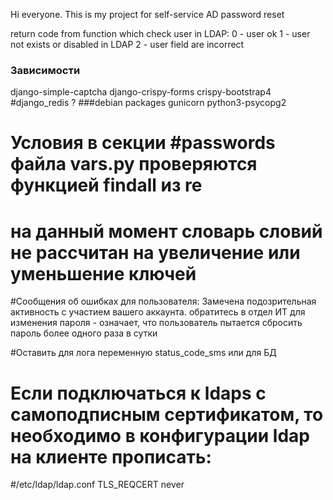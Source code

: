 Hi everyone. This is my project for self-service AD ​​password reset

return code from function which check user in LDAP:
0 - user ok
1 - user not exists or disabled in LDAP
2 - user field are incorrect 

### Зависимости
django-simple-captcha
django-crispy-forms
crispy-bootstrap4
#django_redis ?
###debian packages
gunicorn
python3-psycopg2
###

# Условия в секции #passwords файла vars.py проверяются функцией findall из re
# на данный момент словарь словий не рассчитан на увеличение или уменьшение ключей


#Сообщения об ошибках для пользователя:
Замечена подозрительная активность с участием вашего аккаунта. обратитесь в отдел ИТ для изменения пароля - означает, что пользователь пытается сбросить пароль более одного раза в сутки

#Оставить для лога переменную status_code_sms или для БД

# Если подключаться к ldaps с самоподписным сертификатом, то необходимо в конфигурации ldap на клиенте прописать:
#/etc/ldap/ldap.conf
TLS_REQCERT never